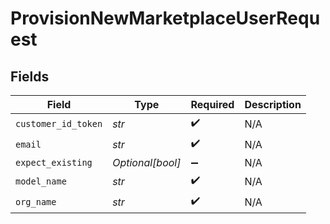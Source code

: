 # ProvisionNewMarketplaceUserRequest


## Fields

| Field               | Type                | Required            | Description         |
| ------------------- | ------------------- | ------------------- | ------------------- |
| `customer_id_token` | *str*               | :heavy_check_mark:  | N/A                 |
| `email`             | *str*               | :heavy_check_mark:  | N/A                 |
| `expect_existing`   | *Optional[bool]*    | :heavy_minus_sign:  | N/A                 |
| `model_name`        | *str*               | :heavy_check_mark:  | N/A                 |
| `org_name`          | *str*               | :heavy_check_mark:  | N/A                 |